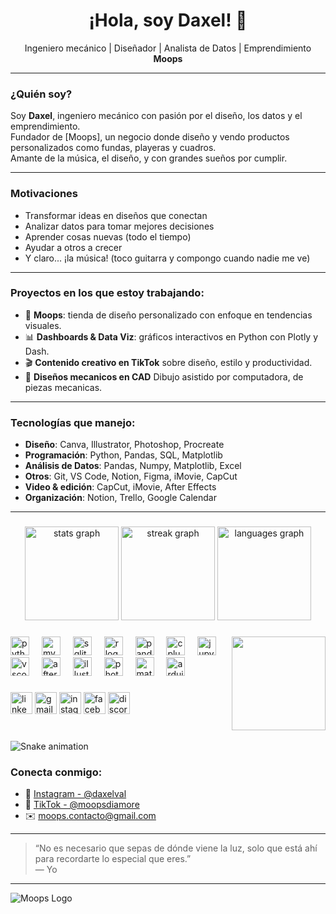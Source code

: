 <h1 align="center">¡Hola, soy Daxel! 👋</h1>
<p align="center">
Ingeniero mecánico | Diseñador | Analista de Datos | Emprendimiento <b>Moops</b>  
</p>

---

### ¿Quién soy?

Soy **Daxel**, ingeniero mecánico con pasión por el diseño, los datos y el emprendimiento.  
Fundador de [Moops], un negocio donde diseño y vendo productos personalizados como fundas, playeras y cuadros.  
Amante de la música, el diseño, y con grandes sueños por cumplir.

---

### Motivaciones
- Transformar ideas en diseños que conectan
- Analizar datos para tomar mejores decisiones
- Aprender cosas nuevas (todo el tiempo)
- Ayudar a otros a crecer
- Y claro... ¡la música! (toco guitarra y compongo cuando nadie me ve)

---

### Proyectos en los que estoy trabajando:

- 🚀 **Moops**: tienda de diseño personalizado con enfoque en tendencias visuales.
- 📊 **Dashboards & Data Viz**: gráficos interactivos en Python con Plotly y Dash.
- 🎬 **Contenido creativo en TikTok** sobre diseño, estilo y productividad.
- 🧠 **Diseños mecanicos en CAD** Dibujo asistido por computadora, de piezas mecanicas.

---

### Tecnologías que manejo:

- **Diseño**: Canva, Illustrator, Photoshop, Procreate
- **Programación**: Python, Pandas, SQL, Matplotlib
- **Análisis de Datos**: Pandas, Numpy, Matplotlib, Excel
- **Otros**: Git, VS Code, Notion, Figma, iMovie, CapCut
- **Video & edición**: CapCut, iMovie, After Effects
- **Organización**: Notion, Trello, Google Calendar

---
###

<div align="center">
  <img src="https://github-readme-stats.vercel.app/api?username=DaxelVal&hide_title=false&hide_rank=false&show_icons=true&include_all_commits=true&count_private=true&disable_animations=false&theme=dracula&locale=en&hide_border=false" height="150" alt="stats graph"  />
  <img src="https://streak-stats.demolab.com?user=DaxelVal&locale=en&mode=daily&theme=dracula&hide_border=false&border_radius=5" height="150" alt="streak graph"  />
  <img src="https://github-readme-stats.vercel.app/api/top-langs?username=DaxelVal&locale=en&hide_title=false&layout=compact&card_width=320&langs_count=5&theme=dracula&hide_border=false" height="150" alt="languages graph"  />
</div>

###

<img align="right" height="150" src="https://media.giphy.com/media/M9gbBd9nbDrOTu1Mqx/giphy.gif"  />

###

<div align="left">
  <img src="https://cdn.jsdelivr.net/gh/devicons/devicon/icons/python/python-original.svg" height="30" alt="python logo"  />
  <img width="12" />
  <img src="https://cdn.jsdelivr.net/gh/devicons/devicon/icons/mysql/mysql-original.svg" height="30" alt="mysql logo"  />
  <img width="12" />
  <img src="https://cdn.jsdelivr.net/gh/devicons/devicon/icons/sqlite/sqlite-original.svg" height="30" alt="sqlite logo"  />
  <img width="12" />
  <img src="https://cdn.jsdelivr.net/gh/devicons/devicon/icons/r/r-original.svg" height="30" alt="r logo"  />
  <img width="12" />
  <img src="https://cdn.jsdelivr.net/gh/devicons/devicon/icons/pandas/pandas-original.svg" height="30" alt="pandas logo"  />
  <img width="12" />
  <img src="https://cdn.jsdelivr.net/gh/devicons/devicon/icons/cplusplus/cplusplus-original.svg" height="30" alt="cplusplus logo"  />
  <img width="12" />
  <img src="https://cdn.jsdelivr.net/gh/devicons/devicon/icons/jupyter/jupyter-original.svg" height="30" alt="jupyter logo"  />
  <img width="12" />
  <img src="https://cdn.jsdelivr.net/gh/devicons/devicon/icons/vscode/vscode-original.svg" height="30" alt="vscode logo"  />
  <img width="12" />
  <img src="https://cdn.jsdelivr.net/gh/devicons/devicon/icons/aftereffects/aftereffects-original.svg" height="30" alt="aftereffects logo"  />
  <img width="12" />
  <img src="https://cdn.jsdelivr.net/gh/devicons/devicon/icons/illustrator/illustrator-plain.svg" height="30" alt="illustrator logo"  />
  <img width="12" />
  <img src="https://cdn.jsdelivr.net/gh/devicons/devicon/icons/photoshop/photoshop-plain.svg" height="30" alt="photoshop logo"  />
  <img width="12" />
  <img src="https://cdn.jsdelivr.net/gh/devicons/devicon/icons/matlab/matlab-original.svg" height="30" alt="matlab logo"  />
  <img width="12" />
  <img src="https://cdn.jsdelivr.net/gh/devicons/devicon/icons/arduino/arduino-original.svg" height="30" alt="arduino logo"  />
</div>

###

<div align="left">
  <img src="https://img.shields.io/static/v1?message=LinkedIn&logo=linkedin&label=&color=0077B5&logoColor=white&labelColor=&style=for-the-badge" height="35" alt="linkedin logo"  />
  <img src="https://img.shields.io/static/v1?message=Gmail&logo=gmail&label=&color=D14836&logoColor=white&labelColor=&style=for-the-badge" height="35" alt="gmail logo"  />
  <img src="https://img.shields.io/static/v1?message=Instagram&logo=instagram&label=&color=E4405F&logoColor=white&labelColor=&style=for-the-badge" height="35" alt="instagram logo"  />
  <img src="https://img.shields.io/static/v1?message=Facebook&logo=facebook&label=&color=1877F2&logoColor=white&labelColor=&style=for-the-badge" height="35" alt="facebook logo"  />
  <img src="https://img.shields.io/static/v1?message=Discord&logo=discord&label=&color=7289DA&logoColor=white&labelColor=&style=for-the-badge" height="35" alt="discord logo"  />
</div>

###

<br clear="both">

<img src="https://raw.githubusercontent.com/DaxelVal/DaxelVal/.github/workflows/snake.svg" alt="Snake animation" />

###

### Conecta conmigo:

- 💼 [Instagram - @daxelval](https://instagram.com/daxelval)
- 🎨 [TikTok - @moopsdiamore](https://tiktok.com/@moopsdiamore)
- ✉️ moops.contacto@gmail.com

---

> “No es necesario que sepas de dónde viene la luz, solo que está ahí para recordarte lo especial que eres.”  
> — Yo

---

![Moops Logo](https://i.imgur.com/XjzlfJX.png) <!-- Aquí puedes poner tu propio logo o imagen de marca -->
